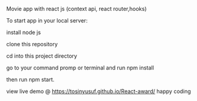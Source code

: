 Movie app with react js (context api, react router,hooks)

To start app in your local server:

install node js

clone this repository

cd into this project directory

go to your command promp or terminal and run npm install

then run npm start.

view live demo @ https://tosinyusuf.github.io/React-award/ happy coding
